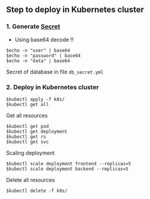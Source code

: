 ## Step to deploy in Kubernetes cluster

### 1. Generate [Secret](https://kubernetes.io/docs/tasks/configmap-secret/)
* Using base64 decode !!
```
$echo -n "user" | base64
$echo -n "password" | base64
$echo -n "data" | base64
```

Secret of database in file `db_secret.yml`

### 2. Deploy in Kubernetes cluster
```
$kubectl apply -f k8s/
$kubectl get all
```

Get all resources
```
$kubectl get pod
$kubectl get deployment
$kubectl get rs
$kubectl get svc
```

Scaling deployment
```
$kubectl scale deployment frontend --replicas=5
$kubectl scale deployment backend --replicas=5
```

Delete all resources
```
$kubectl delete -f k8s/
```
